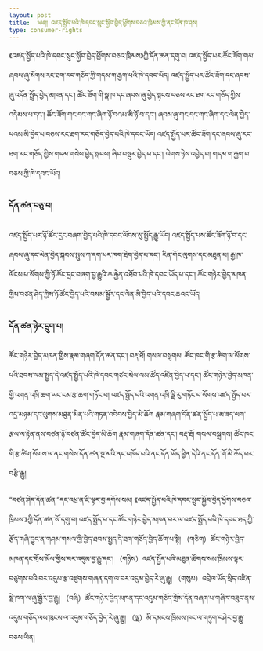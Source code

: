 ```yaml
---
layout: post
title:  ༄༅།། འཛད་སྤྱོད་པའི་ཁེ་དབང་སྲུང་སྐྱོབ་བྱེད་ཕྱོགས་བཅའ་ཁྲིམས་ཀྱི་ནང་དོན་ཁ་ཤས།
type: consumer-rights
---
```

《འཛད་སྤྱོད་པའི་ཁེ་དབང་སྲུང་སྐྱོབ་བྱེད་ཕྱོགས་བཅའ་ཁྲིམས》ཀྱི་དོན་ཚན་དགུ་བ། 
འཛད་སྤྱོད་པར་ཚོང་ཟོག་གམ་ཞབས་ཞུ་སོགས་རང་ཐག་རང་གཅོད་ཀྱི་གདམ་ག་རྒྱག་པའི་ཁེ་དབང་ཡོད། འཛད་སྤྱོད་པར་ཚོང་ཟོག་དང་ཞབས་ཞུ་འདོན་སྤྲོད་བྱེད་མཁན་དང་། ཚོང་ཟོག་གི་སྣ་ཁ་དང་ཞབས་ཞུ་བྱེད་སྟངས་བཅས་རང་ཐག་རང་གཅོད་ཀྱིས་འདེམས་པ་དང་། ཚོང་ཟོག་གང་དང་གང་ཞིག་ཉོ་བའམ་མི་ཉོ་བ་དང་། ཞབས་ཞུ་གང་དང་གང་ཞིག་དང་ལེན་བྱེད་པའམ་མི་བྱེད་པ་བཅས་རང་ཐག་རང་གཅོད་བྱེད་པའི་ཁེ་དབང་ཡོད།
འཛད་སྤྱོད་པར་ཚོང་ཟོག་དང་ཞབས་ཞུ་རང་ཐག་རང་གཅོད་ཀྱིས་གདམ་གསེས་བྱེད་སྐབས། ཞིབ་བསྡུར་བྱེད་པ་དང་། ལེགས་ཉེས་འབྱེད་པ། གདམ་ག་རྒྱག་པ་བཅས་ཀྱི་ཁེ་དབང་ཡོད། 
### དོན་ཚན་བཅུ་བ། 
འཛད་སྤྱོད་པར་ཉོ་ཚོང་དྲང་བཞག་བྱེད་པའི་ཁེ་དབང་ལོངས་སུ་སྤྱོད་རྒྱུ་ཡོད། འཛད་སྤྱོད་པས་ཚོང་ཟོག་ཉོ་བ་དང་ཞབས་ཞུ་དང་ལེན་བྱེད་སྐབས་སྤུས་ཀ་དག་པར་ཁག་ཐེག་བྱེད་པ་དང་། རིན་གོང་ལུགས་དང་མཐུན་པ། རྒྱ་ཁ་ལོངས་པ་སོགས་ཀྱི་ཉོ་ཚོང་དྲང་བཞག་བྱ་རྒྱུའི་ཆ་རྐྱེན་འཐོབ་པའི་ཁེ་དབང་ཡོད་པ་དང་། ཚོང་གཉེར་བྱེད་མཁན་གྱིས་བཙན་ཤེད་ཀྱིས་ཉོ་ཚོང་བྱེད་པའི་བསམ་སྦྱོར་དང་ལེན་མི་བྱེད་པའི་དབང་ཆའང་ཡོད།
### དོན་ཚན་ཉེར་དྲུག་པ།
ཚོང་གཉེར་བྱེད་མཁན་གྱིས་རྣམ་གཞག་དོན་ཚན་དང་། བརྡ་ཐོ། གསལ་བསྒྲགས། ཚོང་ཁང་གི་རྩ་ཚིག་ལ་སོགས་པའི་ཐབས་ལམ་སྤྱད་དེ་འཛད་སྤྱོད་པའི་ཁེ་དབང་གཙང་སེལ་ལམ་ཚོད་འཛིན་བྱེད་པ་དང་། ཚོང་གཉེར་བྱེད་མཁན་གྱི་འགན་འཁྲི་ཆག་ཡང་ངམ་རྩ་ཆག་གཏོང་བ། འཛད་སྤྱོད་པའི་འགན་འཁྲི་ལྗི་རུ་གཏོང་བ་སོགས་འཛད་སྤྱོད་པར་འདྲ་མཉམ་དང་ལུགས་མཐུན་མིན་པའི་གཏན་འབེབས་བྱེད་མི་ཆོག རྣམ་གཞག་དོན་ཚན་སྤྱོད་པ་མ་ཟད་ལག་རྩལ་ལ་རྟེན་ནས་བཙན་ཉོ་བཙན་ཚོང་བྱེད་མི་ཆོག
རྣམ་གཞག་དོན་ཚན་དང་། བརྡ་ཐོ། གསལ་བསྒྲགས། ཚོང་ཁང་གི་རྩ་ཚིག་སོགས་ལ་ནང་གསེས་དོན་ཚན་སྔ་མའི་ནང་འཁོད་པའི་ནང་དོན་ཡོད་ཕྱིན་དེའི་ནང་དོན་གོ་མི་ཆོད་པར་བརྩི་རྒྱུ། 

“བཙན་ཤེད་དོན་ཚན་”དང་འཕྲ་ན་ཇི་ལྟར་བྱ་དགོས་སམ། 
《འཛད་སྤྱོད་པའི་ཁེ་དབང་སྲུང་སྐྱོབ་བྱེད་ཕྱོགས་བཅའ་ཁྲིམས་》ཀྱི་དོན་ཚན་སོ་དགུ་བ། 
འཛད་སྤྱོད་པ་དང་ཚོང་གཉེར་བྱེད་མཁན་བར་ལ་འཛད་སྤྱོད་པའི་ཁེ་དབང་ཐད་ཀྱི་རྩོད་གཞི་བྱུང་ན་གཤམ་གསལ་གྱི་བྱེད་ཐབས་སྤྱད་དེ་ཐག་གཅོད་བྱེད་ཆོག་པ་སྟེ།
（གཅིག）ཚོང་གཉེར་བྱེད་མཁན་དང་གྲོས་མོལ་གྱིས་བར་འདུམ་བྱ་རྒྱུ་དང་། 
（གཉིས）འཛད་སྤྱོད་པའི་མཐུན་ཚོགས་སམ་ཁྲིམས་ལྟར་བཙུགས་པའི་བར་འདུམ་རྩ་འཛུགས་གཞན་དག་ལ་བར་འདུམ་བྱེད་རེ་ཞུ་རྒྱུ།
（གསུམ）འབྲེལ་ཡོད་སྲིད་འཛིན་སྡེ་ཁག་ལ་ཞུ་སྦྱོར་བྱ་རྒྱུ།
（བཞི）ཚོང་གཉེར་བྱེད་མཁན་དང་འདུམ་གཅོད་གྲོས་དོན་བཞག་པ་གཞིར་བཟུང་ནས་འདུམ་གཅོད་ལས་ཁུངས་ལ་འདུམ་གཅོད་བྱེད་རེ་ཞུ་རྒྱུ།
（ལྔ）མི་དམངས་ཁྲིམས་ཁང་ལ་གཏུག་བཤེར་བྱ་རྒྱུ་བཅས་ཡིན། 
